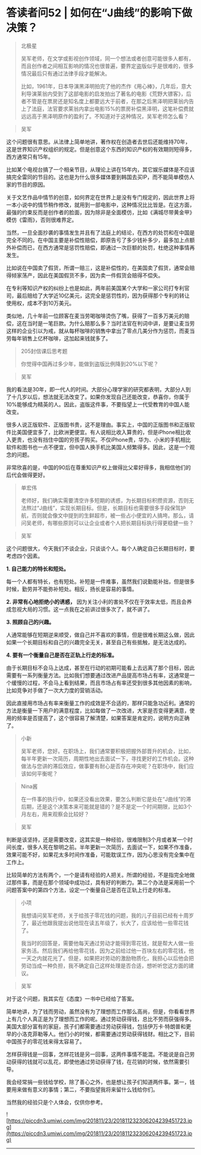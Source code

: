 # 答读者问52 | 如何在“J曲线”的影响下做决策？

> 北极星
> 
> 吴军老师，在文学或影视创作领域，同一个想法或者创意可能很多人都有，而且创作者之间相互影响的情况也很普遍，要界定盗版似乎是很难的，很多情况最后只有通过法律手段才能解决。
> 
> 比如，1961年，日本导演黑泽明拍完了他的杰作《用心棒》，几年后，意大利导演莱翁内受到了这部电影的启发拍出了著名的电影《荒野大镖客》，后者不管是在票房还是知名度上都要远大于前者，在那之后黑泽明把莱翁内告上了法庭，法官要求莱翁内拿出电影15%的票房补偿黑泽明，这笔补偿费就远远高于黑泽明原作的盈利了。不知道对于这种情况，吴军老师怎么看？

> 吴军

这个问题很有意思。从法律上简单地讲，著作权在创造者去世后还能维持70年，这是世界知识产权组织的规定。但是创意这个东西的知识产权的有效期则短得多，西方通常只有15年。

比如某个电视台搞了一个相亲节目，从理论上讲在15年内，其它娱乐媒体是不应该搞完全雷同的节目的。这也是为什么很多媒体要到韩国去买IP，而不能简单模仿人家的节目的原因。

关于文艺作品中情节的创意，如何界定在世界上是没有专门规定的，因此世界上将一本小说中的情节稍作修改，就用到一部电影中，这种情况比比皆是。在这方面，最强的约束反而是创作者的脸面，因为除非是全面模仿，比如《满城尽带黄金甲》模仿《雷雨》，否则很难界定。

当然，一旦全面抄袭的事情发生并且有了法庭上的结论，在西方的处罚和在中国是完全不同的。在中国主要是补偿性赔偿，即原告亏了多少钱补多少，最多加上点额外补偿而已，在西方通常是惩罚性赔偿，即通过一次巨额的处罚，杜绝这种事情再发生。

比如说在中国卖了假货，所谓一赔三，这是补偿性的，在美国卖了假货，通常会赔得倾家荡产，因此在美国假货不多，因为卖一件假货会赔得不偿失。

在专利等知识产权的纠纷上也是如此，两年前美国某个大学和一家公司打专利官司，最后赔给了大学近10亿美元，这完全是惩罚性的，因为获得那个专利的转让使用权，成本不到10万美元。

类似地，几十年前一位顾客在麦当劳喝咖啡烫伤了嘴，获得了一百多万美元的赔偿，这在当时是一笔巨款。为什么赔那么多？当时法官在判词中讲，是要让麦当劳这样的企业引以为戒，就从每杯咖啡的销售中拿出了零点几美分作为惩罚，而麦当劳每年销售上亿杯咖啡，这加起来钱就多了。

> 205封信课后思考题
> 
> 你觉得中国再过多少年，能做到盗版比例降到20%以下呢？

> 吴军

我的看法是30年，即一代人的时间。大部分心理学家的研究都表明，大部分人到了十几岁以后，想法就无法改变了。如果你发现自己还能改变，恭喜你，你属于10%能够成为精英的人。因此，盗版这件事，不要指望上一代受教育的中国人能改变。

很多人说正版软件、正版图书贵，这不是理由。事实上，中国的正版图书和正版软件比美国便宜多了，比欧洲更便宜。有人说相比收入算贵的，但是iPhone相比收入更贵，也没有挡住中国的穷孩子购买。不仅iPhone贵，华为、小米的手机相比软件和图书也一点不便宜，但中国人换手机比美国人频繁得多。因此，这是一个观念的问题。

非常欣喜的是，中国的90后在尊重知识产权上做得比父辈好得多，我相信他们的后代会做得更好。

> 单宏伟
> 
> 老师好，我们确实需要清空许多短期的诱惑，为长期目标积攒资源，否则无法熬过“J曲线”，实现长期目标。但是，长期目标也需要很多手段保驾护航，否则就会像文中提到的生鲜超市，被一些占小便宜的人搞垮。那么，请问吴老师，有哪些原则可以让企业或者个人把长期目标执行得更稳健一些？

> 吴军

这个问题很大，今天我们不谈企业，只谈谈个人。每个人确定自己长期目标时，要考虑四个因素。

 **1. 自己能力的特长和短处。**

每一个人都有特长，也有短处。补短是一件难事，虽然我们说勤能补拙，但是很多时候，勤劳并不能弥补短处。相反，扬长是容易的事情。

 **2. 非常有心地拒绝小的诱惑，** 因为关注小利的害处不仅在于效率太低，而且会养成忽视大局的习惯。这一点我在之前讲过很多次了，就不讲了。

 **3. 照顾自己的兴趣。**

人通常能够在短期逆来顺受，做自己并不喜欢的事情，但是很难长期这么做，因此如果一个长期目标和自己的兴趣完全无关，甚至自己有些抵触，是无法达成的。

 **4. 要有一个衡量自己是否在正轨上行走的标准。**

由于长期目标不会马上达成，甚至在行动的初期可能看上去远离了那个目标，因此需要有一系列衡量方法。比如我们想要通过改进产品提高市场占有率，这通常是一个缓慢的过程，不会马上看到结果，而且市场占有率还受到很多其他因素的影响，比如竞争对手做了一次大力度的营销活动。

因此直接用市场占有率来衡量工作的成效是不合适的，那样只能急功近利。通常的方法是衡量一下用户的满意程度，比如每做了一次改进，大家是否变得更满意，使用的频率是否提高了，这个很容易了解清楚，如果答案是肯定的，说明方向正确了。

> 小新
> 
> 吴军老师，您好。在职场上，我们通常要积极把握外部晋升的机会，比如，每半年更新一次简历，周期性地出去面试一下，寻找更好的工作机会。这种做法与您讲的滞后效应，做事要有耐心是否存在冲突呢？在职场中，我们应该如何平衡呢？

> Nina酱
> 
> 在一件事的执行中，如果还没看出效果，要怎么判断它是处在“J曲线”的滞后期，还是这个决策本来可能就是错的？是不是定一个时间期限，比如3个月左右，用来观察会比较好？

> 吴军

判断是该坚持，还是需要改变，这其实是一种经验，很难限制3个月或者某一个时间长度，很多人死在黎明之前。半年更新一次简历，去面试一下，如果不作准备，效果可能不好，如果花太多时间作准备，可能耽误工作，因为心思没有完全集中在工作上。

比较简单的方法有两个，一个是请有经验的人把关。所谓的经验，不是指完全地做过那件事，而是在那个领域中成功过，具有好的判断力。第二个办法是采用前一个问题答案中的第四个方法，设定一个衡量自己是否在正轨上行走的标准。

> 小项
> 
> 我想请问吴军老师，关于给孩子零花钱的问题，我的儿子目前已经有十周岁了，最近他跟我提出说他现在读五年级了，长大了，应该给他一些零花钱了。
> 
> 我当时的回答是，需要他每天通过劳动才能得到零花钱，就是帮大人做一些家务活。然后我们再给他零花钱，因为之前给过他一百块左右的零花钱，他一天之内就花光了。但是，如果把对劳动的激励物质化，我担心以后他会把劳动当成一种负担，我不确定自己这样处理是否合适，想听听您这方面的建议。

> 吴军

对于这个问题，我其实在《态度》一书中已经给了答案。

简单地讲，为了钱而劳动，虽然没有为了理想而工作那么高尚，但是，你看看世界上有几个人真正是为了理想而工作的呢。通过劳动获得钱，总比不劳而获强得多。美国大部分富有的家庭，孩子们都需要通过劳动获得钱，包括伊万卡·特朗普和更早的小洛克菲勒等人。他们小的时候，都需要通过劳动获得钱财。相比之下，目前中国孩子的零花钱来得太容易了。

怎样获得钱是一回事，怎样花钱是另一回事，这两件事情不能混。不能说是自己劳动获得的钱就可以乱花，即使他通过劳动获得了钱，在花销的时候，依然需要引导。

我会经常捐一些钱给学校，除了善心之外，也是想让孩子们知道两件事。第一，钱要用来做有意义的事情；第二，不要指望我将来留什么钱给你们。

当然我的经验只是个人体会，仅供你参考。

![https://piccdn3.umiwi.com/img/201811/23/201811232306204239451723.jpg](https://piccdn3.umiwi.com/img/201811/23/201811232306204239451723.jpg)

---
